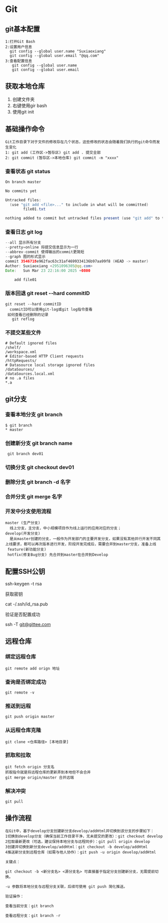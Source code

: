 # Git

## git基本配置

```
1:打开Git Bash
2:设置用户信息
  git config --global user.name "Suxiaoxiang"
  git config --global user.email "@qq.com"
3:查看配置信息
   git config --global user.name
   git config --global user.email
```

## 获取本地仓库

1. 创建文件夹
2. 右键使用gir bash
3. 使用git init

## 基础操作命令

```
Git工作目录下对于文件的修改存在几个状态，这些修改的状态会随着我们执行的git命令而发生变化
1: git add (工作区->暂存区) git add . 提交全部
2: git commit (暂存区->本地仓库) git commit -m "xxxx"
```

### 查看状态  git status

```java
On branch master

No commits yet

Untracked files:
  (use "git add <file>..." to include in what will be committed)
        file01.txt

nothing added to commit but untracked files present (use "git add" to track)
```

### 查看日志 git log

```java
--all 显示所有分支
--pretty=online 将提交信息显示为一行
--abbrev-commit 使得输出的commit更简短
--graph 图的形式显示
commit 3546718e962fac63c31af4699334136b97aa99f8 (HEAD -> master)
Author: Suxiaoxiang <2951096305@qq.com>
Date:   Sun Mar 23 22:16:00 2025 +0800

    add file01
```

### 版本回退 git reset --hard commitID

```
git reset --hard commitID
  commitID可以使用git-log或git log指令查看
 如何查看已经删除的记录
   git reflog
```

### 不提交某些文件

```
# Default ignored files
/shelf/
/workspace.xml
# Editor-based HTTP Client requests
/httpRequests/
# Datasource local storage ignored files
/dataSources/
/dataSources.local.xml
# no .a files
*.a
```

## git分支

### 查看本地分支  git branch

```
$ git branch
* master
```

### 创建新分支 git branch name

```
 git branch dev01
```

### 切换分支 git checkout dev01

### 删除分支 git branch -d 名字

### 合并分支 git merge 名字

### 开发中分支使用流程

```
master (生产分支)
  线上分支，主分支，中小规模项目作为线上运行的应用对应的分支；
develop(开发分支)
  是从master创建的分支，一般作为开发部门的主要开发分支，如果没有其他并行开发不同其上线要求，都可以再次版本进行开发，阶段开发完成后，需要合并到master分支，准备上线
 feature(新功能分支)
 hotfix(修复Bug分支) 先合并到master在合并到Develop
```

## 配置SSH公钥

 ssh-keygen -t rsa

获取密钥

cat -/.ssh/id_rsa.pub

验证是否配置成功

ssh -T git@gittee.com

## 远程仓库

### 绑定远程仓库

```
git remote add orign 地址
```

### 查询是否绑定成功

```
git remote -v
```

### 推送到远程

```
git push origin master
```

### 从远程仓库克隆

```
git clone <仓库路径> [本地目录]
```

### 抓取和拉取

```
git fetch origin 分支名 
抓取指令就是将远程仓库的更新弄到本地但不会合并
git merge origin/master 合并远端
```

### 解决冲突

```
git pull
```

## 操作流程

```
在Git中，基于develop分支创建新分支develop/addHtml并切换到该分支的步骤如下：
1切换到develop分支（确保当前工作目录干净，无未提交的更改）：git checkout develop
2拉取最新更改（可选，建议保持本地分支与远程同步）：git pull origin develop
3创建并切换到新分支develop/addHtml：git checkout -b develop/addHtml
4推送新分支到远程仓库（如需与他人协作）：git push -u origin develop/addHtml
```

```
关键点：

git checkout -b <新分支名> <源分支名> 可直接基于指定分支创建新分支，无需提前切换。

-u 参数将本地分支与远程分支关联，后续可使用 git push 简化推送。

验证操作：

查看当前分支：git branch

查看远程分支：git branch -r

```


